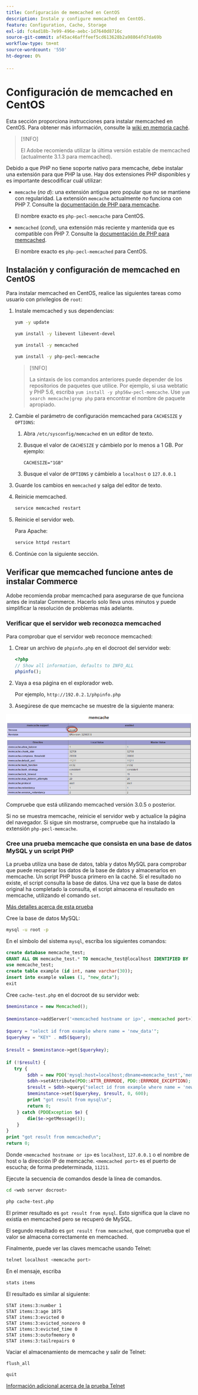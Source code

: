 ```yaml
---
title: Configuración de memcached en CentOS
description: Instale y configure memcached en CentOS.
feature: Configuration, Cache, Storage
exl-id: fc4ad18b-7e99-496e-aebc-1d7640d8716c
source-git-commit: af45ac46afffeef5cd613628b2a98864fd7da69b
workflow-type: tm+mt
source-wordcount: '550'
ht-degree: 0%

---
```


# Configuración de memcached en CentOS

Esta sección proporciona instrucciones para instalar memcached en CentOS. Para obtener más información, consulte la [wiki en memoria caché](https://github.com/memcached/old-wiki).

>[!INFO]
>
>El Adobe recomienda utilizar la última versión estable de memcached (actualmente 3.1.3 para memcached).

Debido a que PHP no tiene soporte nativo para memcache, debe instalar una extensión para que PHP la use. Hay dos extensiones PHP disponibles y es importante descodificar cuál utilizar:

- `memcache` (_no d_): una extensión antigua pero popular que no se mantiene con regularidad.
La extensión `memcache` actualmente _no_ funciona con PHP 7. Consulte la [documentación de PHP para memcache](https://www.php.net/manual/en/book.memcache.php).

  El nombre exacto es `php-pecl-memcache` para CentOS.

- `memcached` (_con`d`_), una extensión más reciente y mantenida que es compatible con PHP 7. Consulte la [documentación de PHP para memcached](https://www.php.net/manual/en/book.memcached.php).

  El nombre exacto es `php-pecl-memcached` para CentOS.

## Instalación y configuración de memcached en CentOS

Para instalar memcached en CentOS, realice las siguientes tareas como usuario con privilegios de `root`:

1. Instale memcached y sus dependencias:

   ```bash
   yum -y update
   ```

   ```bash
   yum install -y libevent libevent-devel
   ```

   ```bash
   yum install -y memcached
   ```

   ```bash
   yum install -y php-pecl-memcache
   ```

   >[!INFO]
   >
   >La sintaxis de los comandos anteriores puede depender de los repositorios de paquetes que utilice. Por ejemplo, si usa webtatic y PHP 5.6, escriba `yum install -y php56w-pecl-memcache`. Use `yum search memcache|grep php` para encontrar el nombre de paquete apropiado.


1. Cambie el parámetro de configuración memcached para `CACHESIZE` y `OPTIONS`:

   1. Abra `/etc/sysconfig/memcached` en un editor de texto.
   1. Busque el valor de `CACHESIZE` y cámbielo por lo menos a 1 GB. Por ejemplo:

      ```config
      CACHESIZE="1GB"
      ```

   1. Busque el valor de `OPTIONS` y cámbielo a `localhost` o `127.0.0.1`

1. Guarde los cambios en `memcached` y salga del editor de texto.
1. Reinicie memcached.

   ```bash
   service memcached restart
   ```

1. Reinicie el servidor web.

   Para Apache:

   ```bash
   service httpd restart
   ```

1. Continúe con la siguiente sección.

## Verificar que memcached funcione antes de instalar Commerce

Adobe recomienda probar memcached para asegurarse de que funciona antes de instalar Commerce. Hacerlo solo lleva unos minutos y puede simplificar la resolución de problemas más adelante.

### Verificar que el servidor web reconozca memcached

Para comprobar que el servidor web reconoce memcached:

1. Crear un archivo de `phpinfo.php` en el docroot del servidor web:

   ```php
   <?php
   // Show all information, defaults to INFO_ALL
   phpinfo();
   ```

1. Vaya a esa página en el explorador web.

   Por ejemplo, `http://192.0.2.1/phpinfo.php`

1. Asegúrese de que memcache se muestre de la siguiente manera:

![El servidor web reconoce memcache](../../assets/configuration/memcache.png)

Compruebe que está utilizando memcached versión 3.0.5 o posterior.

Si no se muestra memcache, reinicie el servidor web y actualice la página del navegador. Si sigue sin mostrarse, compruebe que ha instalado la extensión `php-pecl-memcache`.

### Cree una prueba memcache que consista en una base de datos MySQL y un script PHP

La prueba utiliza una base de datos, tabla y datos MySQL para comprobar que puede recuperar los datos de la base de datos y almacenarlos en memcache. Un script PHP busca primero en la caché. Si el resultado no existe, el script consulta la base de datos. Una vez que la base de datos original ha completado la consulta, el script almacena el resultado en memcache, utilizando el comando `set`.

[Más detalles acerca de esta prueba](https://www.digitalocean.com/community/tutorials/how-to-install-and-use-memcache-on-ubuntu-12-04)

Cree la base de datos MySQL:

```bash
mysql -u root -p
```

En el símbolo del sistema `mysql`, escriba los siguientes comandos:

```sql
create database memcache_test;
GRANT ALL ON memcache_test.* TO memcache_test@localhost IDENTIFIED BY 'memcache_test';
use memcache_test;
create table example (id int, name varchar(30));
insert into example values (1, "new_data");
exit
```

Cree `cache-test.php` en el docroot de su servidor web:

```php
$meminstance = new Memcached();

$meminstance->addServer('<memcached hostname or ip>', <memcached port>);

$query = "select id from example where name = 'new_data'";
$querykey = "KEY" . md5($query);

$result = $meminstance->get($querykey);

if (!$result) {
   try {
        $dbh = new PDO('mysql:host=localhost;dbname=memcache_test','memcache_test','memcache_test');
        $dbh->setAttribute(PDO::ATTR_ERRMODE, PDO::ERRMODE_EXCEPTION);
        $result = $dbh->query("select id from example where name = 'new_data'")->fetch();
        $meminstance->set($querykey, $result, 0, 600);
        print "got result from mysql\n";
        return 0;
    } catch (PDOException $e) {
        die($e->getMessage());
    }
}
print "got result from memcached\n";
return 0;
```

Donde `<memcached hostname or ip>` es `localhost`, `127.0.0.1` o el nombre de host o la dirección IP de memcache. `<memcached port>` es el puerto de escucha; de forma predeterminada, `11211`.

Ejecute la secuencia de comandos desde la línea de comandos.

```bash
cd <web server docroot>
```

```bash
php cache-test.php
```

El primer resultado es `got result from mysql`. Esto significa que la clave no existía en memcached pero se recuperó de MySQL.

El segundo resultado es `got result from memcached`, que comprueba que el valor se almacena correctamente en memcached.

Finalmente, puede ver las claves memcache usando Telnet:

```bash
telnet localhost <memcache port>
```

En el mensaje, escriba

```bash
stats items
```

El resultado es similar al siguiente:

```terminal
STAT items:3:number 1
STAT items:3:age 1075
STAT items:3:evicted 0
STAT items:3:evicted_nonzero 0
STAT items:3:evicted_time 0
STAT items:3:outofmemory 0
STAT items:3:tailrepairs 0
```

Vaciar el almacenamiento de memcache y salir de Telnet:

```bash
flush_all
```

```bash
quit
```

[Información adicional acerca de la prueba Telnet](https://darkcoding.net/software/memcached-list-all-keys/)

